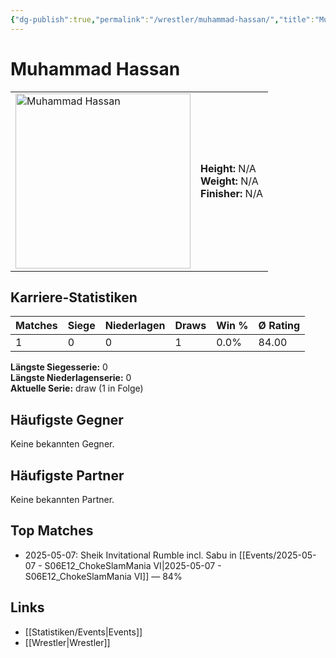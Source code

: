 ```yaml
---
{"dg-publish":true,"permalink":"/wrestler/muhammad-hassan/","title":"Muhammad Hassan","tags":["wrestler"],"noteIcon":""}
---
```



# Muhammad Hassan

<table>
        <tr>
        <td><img src="https://github.com/CptSpaulding1980/choke-slam-wrestling/releases/download/images/Muhammad_Hassan.png" width="280" alt="Muhammad Hassan"></td>
        <td>
        <b>Height:</b> N/A<br>
        <b>Weight:</b> N/A<br>
        <b>Finisher:</b> N/A<br>
        </td>
        </tr>
        </table>
        
## Karriere-Statistiken

| Matches | Siege | Niederlagen | Draws | Win % | Ø Rating |
|---------|-------|-------------|-------|-------|-----------|
| 1 | 0 | 0 | 1 | 0.0% | 84.00 |

**Längste Siegesserie:** 0<br>**Längste Niederlagenserie:** 0<br>**Aktuelle Serie:** draw (1 in Folge)


## Häufigste Gegner
Keine bekannten Gegner.

## Häufigste Partner
Keine bekannten Partner.

## Top Matches
- 2025-05-07: Sheik Invitational Rumble incl. Sabu in [[Events/2025-05-07 - S06E12_ChokeSlamMania VI\|2025-05-07 - S06E12_ChokeSlamMania VI]] — 84%

## Links
- [[Statistiken/Events\|Events]]
- [[Wrestler\|Wrestler]]
